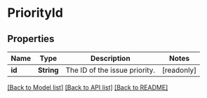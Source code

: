 # PriorityId

## Properties

Name | Type | Description | Notes
------------ | ------------- | ------------- | -------------
**id** | **String** | The ID of the issue priority. | [readonly]

[[Back to Model list]](../README.md#documentation-for-models) [[Back to API list]](../README.md#documentation-for-api-endpoints) [[Back to README]](../README.md)


